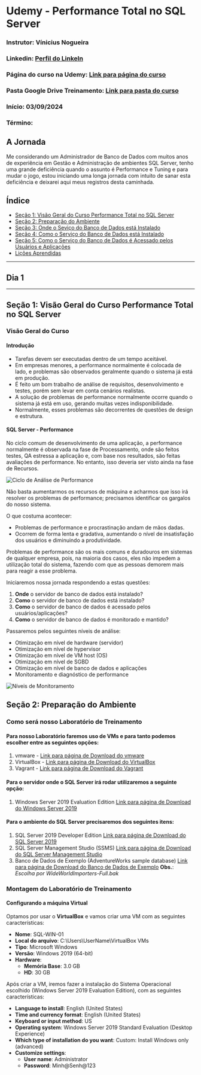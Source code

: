 # Udemy - Performance Total no SQL Server

### **Instrutor**: Vínicius Nogueira
### **Linkedin**: [Perfil do LinkeIn](https://www.linkedin.com/in/viniciusnogueira/)
### **Página do curso na Udemy**: [Link para página do curso](https://www.udemy.com/course/performance-total-no-sql-server/learn/lecture/26043050?start=0#overview)
### **Pasta Google Drive Treinamento**: [Link para pasta do curso](https://drive.google.com/drive/folders/1DzaUlE7JZ8Sjoir8pWCLPQak6zVjqMDm?usp=drive_link)
### **Início**: 03/09/2024
### **Término**: 

## A Jornada

Me considerando um Administrador de Banco de Dados com muitos anos de experiência em Gestão e Administração de ambientes SQL Server, tenho uma grande deficiência quando o assunto é Performance e Tuning e para mudar o jogo, estou iniciando uma longa jornada com intuito de sanar esta deficiência e deixarei aqui meus registros desta caminhada.

## Índice
- [Seção 1: Visão Geral do Curso Performance Total no SQL Server](#seção-1-visão-geral-do-curso-performance-total-no-sql-server)
- [Seção 2: Preparação do Ambiente](#seção-2-preparação-do-ambiente)
- [Seção 3: Onde o Seviço do Banco de Dados está Instalado](#seção-3-onde-o-serviço-do-banco-de-dados-está-instalado)
- [Seção 4: Como o Serviço do Banco de Dados está Instalado](#seção-4-como-o-serviço-do-banco-de-dados-está-instalado)
- [Seção 5: Como o Serviço do Banco de Dados é Acessado pelos Usuários e Aplicações](#seção-5-como-o-serviço-do-banco-de-dados-é-acessado-pelos-usuários-e-aplicações)
- [Lições Aprendidas](#lições-aprendidas)

---

## Dia 1

---

## Seção 1: Visão Geral do Curso Performance Total no SQL Server

### Visão Geral do Curso

#### Introdução

- Tarefas devem ser executadas dentro de um tempo aceitável.
- Em empresas menores, a performance normalmente é colocada de lado, e problemas são observados geralmente quando o sistema já está em produção.
- É feito um bom trabalho de análise de requisitos, desenvolvimento e testes, porém sem levar em conta cenários realistas.
- A solução de problemas de performance normalmente ocorre quando o sistema já está em uso, gerando muitas vezes indisponibilidade.
- Normalmente, esses problemas são decorrentes de questões de design e estrutura.

#### SQL Server - Performance

No ciclo comum de desenvolvimento de uma aplicação, a performance normalmente é observada na fase de Processamento, onde são feitos testes, QA estressa a aplicação e, com base nos resultados, são feitas avaliações de performance. No entanto, isso deveria ser visto ainda na fase de Recursos.

![Ciclo de Análise de Performance](images/ciclo_analise_performance.png)

Não basta aumentarmos os recursos de máquina e acharmos que isso irá resolver os problemas de performance; precisamos identificar os gargalos do nosso sistema.

O que costuma acontecer:

- Problemas de performance e procrastinação andam de mãos dadas.
- Ocorrem de forma lenta e gradativa, aumentando o nível de insatisfação dos usuários e diminuindo a produtividade.

Problemas de performance são os mais comuns e duradouros em sistemas de qualquer empresa, pois, na maioria dos casos, eles não impedem a utilização total do sistema, fazendo com que as pessoas demorem mais para reagir a esse problema.

Iniciaremos nossa jornada respondendo a estas questões:

1. **Onde** o servidor de banco de dados está instalado?
2. **Como** o servidor de banco de dados está instalado?
3. **Como** o servidor de banco de dados é acessado pelos usuários/aplicações?
4. **Como** o servidor de banco de dados é monitorado e mantido?

Passaremos pelos seguintes níveis de análise:

- Otimização em nível de hardware (servidor)
- Otimização em nível de hypervisor
- Otimização em nível de VM host (OS)
- Otimização em nível de SGBD
- Otimização em nível de banco de dados e aplicações
- Monitoramento e diagnóstico de performance

![Níveis de Monitoramento](images/niveis_monitoramento.png)

## Seção 2: Preparação do Ambiente

### Como será nosso Laboratório de Treinamento

#### Para nosso Laboratório faremos uso de VMs e para tanto podemos escolher entre as seguintes opções:

1. vmware - [Link para página de Download do vmware](https://access.broadcom.com/default/ui/v1/signin/)
2. VirtualBox - [Link para página de Download do VirtualBox](https://www.virtualbox.org/wiki/Downloads)
3. Vagrant - [Link para página de Download do Vagrant](https://developer.hashicorp.com/vagrant/install)

#### Para o servidor onde o SQL Server irá rodar utilizaremos a seguinte opção:

1. Windows Server 2019 Evaluation Edition [Link para página de Download do Windows Server 2019](https://info.microsoft.com/ww-landing-windows-server-2019.html?lcid=pt-BR)

#### Para o ambiente do SQL Server precisaremos dos seguintes itens:

1. SQL Server 2019 Developer Edition [Link para página de Download do SQL Server 2019](https://info.microsoft.com/ww-landing-sql-server-2019.html?lcid=pt-BR)
2. SQL Server Management Studio (SSMS) [Link para página de Download do SQL Server Management Studio](https://learn.microsoft.com/pt-br/sql/ssms/download-sql-server-management-studio-ssms?view=sql-server-ver15)
3. Banco de Dados de Exemplo (AdventureWorks sample database) [Link para página de Download do Banco de Dados de Exemplo](https://github.com/Microsoft/sql-server-samples/releases/tag/wide-world-importers-v1.0) **Obs.**: _Escolha por WideWorldImporters-Full.bak_

### Montagem do Laboratório de Treinamento

#### Configurando a máquina Virtual

Optamos por usar o **VirtualBox** e vamos criar uma VM com as seguintes características:

- **Nome**: SQL-WIN-01
- **Local do arquivo**: C:\Users\UserName\VirtualBox VMs
- **Tipo**: Microsoft Windows
- **Versão**: Windows 2019 (64-bit)
- **Hardware**:
  - **Memória Base**: 3.0 GB
  - **HD**: 30 GB

Após criar a VM, iremos fazer a instalação do Sistema Operacional escolhido (Windows Server 2019 Evaluation Edition), com as seguintes características:

- **Language to install**: English (United States)
- **Time and currency format**: English (United States)
- **Keyboard or input method**: US
- **Operating system**: Windows Server 2019 Standard Evaluation (Desktop Experience)
- **Which type of installation do you want**: Custom: Install Windows only (advanced)
- **Customize settings**:
  - **User name**: Administrator
  - **Password**: Minh@Senh@123